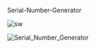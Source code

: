 Serial-Number-Generator

![sw](https://user-images.githubusercontent.com/71378425/196351669-a5e95467-b4ec-44c3-9c09-7cfc5a8d2120.png)

![Serial_Number_Generator](https://user-images.githubusercontent.com/71378425/196354239-c1f13390-9ad8-4e08-b35a-e493fc4c467e.png)
